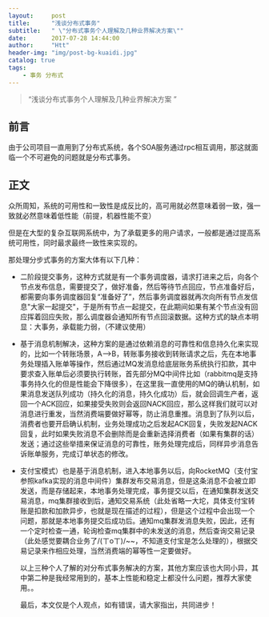 ```yaml
---
layout:     post
title:      "浅谈分布式事务"
subtitle:   " \"分布式事务个人理解及几种业界解决方案\""
date:       2017-07-28 14:44:00
author:     "Htt"
header-img: "img/post-bg-kuaidi.jpg"
catalog: true
tags:
    - 事务 分布式
---
```

> “浅谈分布式事务个人理解及几种业界解决方案 ”
## 前言
由于公司项目一直用到了分布式系统，各个SOA服务通过rpc相互调用，那这就面临一个不可避免的问题就是分布式事务。
## 正文
众所周知，系统的可用性和一致性是成反比的，高可用就必然意味着弱一致，强一致就必然意味着低性能（前提，机器性能不变）

但是在大型的复杂互联网系统中，为了承载更多的用户请求，一般都是通过提高系统可用性，同时最求最终一致性来实现的。

那处理分步式事务的方案大体有以下几种：

* 二阶段提交事务，这种方式就是有一个事务调度器，请求打进来之后，向各个节点发布信息，需要提交了，做好准备，然后等待节点回应，节点准备好后，都需要向事务调度器回复“准备好了”，然后事务调度器就再次向所有节点发信息"大家一起提交"，于是所有节点一起提交，在此期间如果有某个节点没有回应挥着回应失败，那么调度器会通知所有节点回滚数据。这种方式的缺点本明显：大事务，承载能力弱，（不建议使用）

* 基于消息机制解决，这种方案的是通过依赖消息的可靠性和信息持久化来实现的，比如一个转账场景，A-->B，转账事务接收到转账请求之后，先在本地事务处理插入账单等操作，然后通过MQ发消息给底层账务系统执行扣款，其中要求查入账单后必须要执行转账，首先部分MQ中间件比如（rabbitmq是支持事务持久化的但是性能会下降很多），在这里我一直使用的MQ的确认机制，如果消息发送队列成功（持久化的消息，持久化成功）后，就会回调生产者，返回一个ACK回应，如果接受失败则会返回NACK回应，那么这样我们就可以对消息进行重发，当然消费端要做好幂等，防止消息重推。消息到了队列以后，消费者也要开启确认机制，业务处理成功之后发起ACK回复，失败发起NACK回复，此时如果失败消息不会删除而是会重新选择消费者（如果有集群的话）发送；通过这些举措来保证消息的可靠性，账务处理完成后，同样异步消息告诉账单服务，完成订单状态的修改。

* 支付宝模式）也是基于消息机制，进入本地事务以后，向RocketMQ（支付宝参照kafka实现的消息中间件）集群发布交易消息，但是这条消息不会被立即发送，而是存储起来，本地事务处理完成，事务提交以后，在通知集群发送交易消息，mq集群接收到后，通知交易系统（此处省略一大坨，具体支付宝转账是扣款和加款异步，也就是现在描述的过程），但是这个过程中会出现一个问题，那就是本地事务提交后成功后。通知mq集群发消息失败，因此，还有一个定时检查一通，轮询检查mq集群中的未发送的消息，然后查询交易记录（此处感觉要耦合业务了/(ㄒoㄒ)/~~，不知道支付宝是怎么处理的），根据交易记录来作相应处理，当然消费端的幂等性一定要做好。

    以上三种个人了解的对分布式事务解决的方案，其他方案应该也大同小异，其中第二种是我经常用到的，基本上性能和稳定上都没什么问题，推荐大家使用。。

    最后，本文仅是个人观点，如有错误，请大家指出，共同进步！

